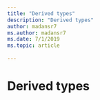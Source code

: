 ```yaml
---
title: "Derived types"
description: "Derived types"
author: madansr7
ms.author: madansr7
ms.date: 7/1/2019
ms.topic: article
 
---
```


# Derived types